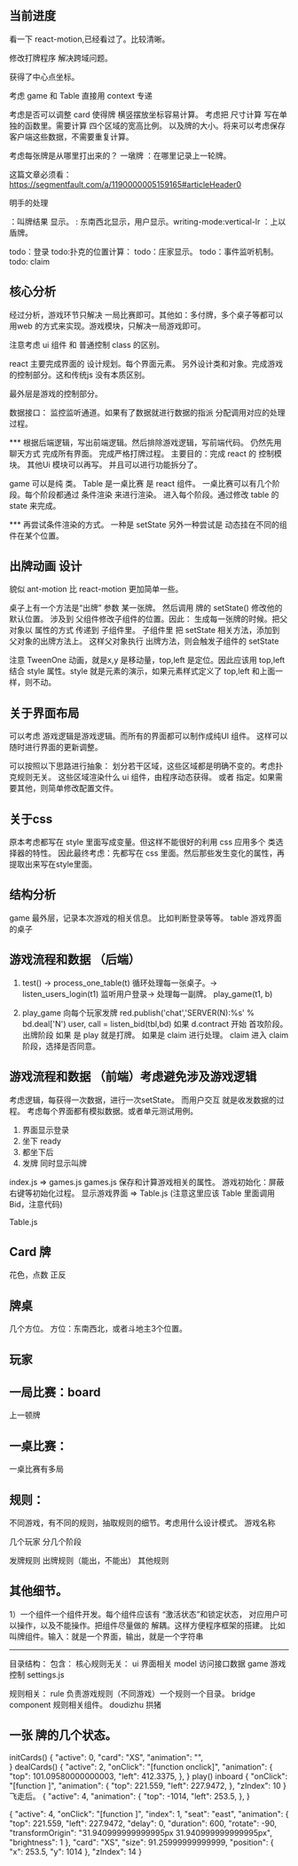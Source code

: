 ## 当前进度

  看一下 react-motion,已经看过了。比较清晰。

  修改打牌程序 解决跨域问题。

  获得了中心点坐标。

  考虑 game 和 Table 直接用 context 专递

  考虑是否可以调整  card 使得牌 横竖摆放坐标容易计算。
  考虑把 尺寸计算 写在单独的函数里。需要计算 四个区域的宽高比例。
  以及牌的大小。将来可以考虑保存客户端这些数据，不需要重复计算。

  考虑每张牌是从哪里打出来的？
  一墩牌 ：在哪里记录上一轮牌。

   这篇文章必须看：https://segmentfault.com/a/1190000005159165#articleHeader0

  明手的处理
  
  ：叫牌结果 显示。
  : 东南西北显示，用户显示。writing-mode:vertical-lr
：上以盾牌。

todo：登录
todo:扑克的位置计算：
todo：庄家显示。
todo：事件监听机制。
todo: claim


## 核心分析

经过分析，游戏环节只解决 一局比赛即可。其他如：多付牌，多个桌子等都可以用web 的方式来实现。游戏模块，只解决一局游戏即可。

注意考虑 ui 组件 和 普通控制 class 的区别。

react 主要完成界面的 设计规划。每个界面元素。
另外设计类和对象。完成游戏的控制部分。这和传统js 没有本质区别。

最外层是游戏的控制部分。

数据接口：
  监控监听通道。如果有了数据就进行数据的指派 分配调用对应的处理过程。


*** 根据后端逻辑，写出前端逻辑。然后排除游戏逻辑，写前端代码。
    仍然先用 聊天方式 完成所有界面。 完成严格打牌过程。
    主要目的：完成 react 的 控制模块。 其他Ui 模块可以再写。
    并且可以进行功能拆分了。

game 可以是纯 类。
Table 是一桌比赛 是 react 组件。
  一桌比赛可以有几个阶段。每个阶段都通过 条件渲染 来进行渲染。
  进入每个阶段。通过修改 table 的 state 来完成。

*** 再尝试条件渲染的方式。 一种是 setState 另外一种尝试是 动态挂在不同的组件在某个位置。

## 出牌动画 设计
  貌似 ant-motion  比 react-motion 更加简单一些。

  桌子上有一个方法是“出牌” 参数 某一张牌。 然后调用 牌的 setState() 修改他的默认位置。
  涉及到 父组件修改子组件的位置。因此：
  生成每一张牌的时候。把父对象以 属性的方式 传递到 子组件里。
  子组件里 把 setState 相关方法，添加到 父对象的出牌方法上。
  这样父对象执行 出牌方法，则会触发子组件的 setState

  注意 TweenOne 动画，就是x,y 是移动量，top,left 是定位。因此应该用 top,left
  结合 style 属性。style 就是元素的演示，如果元素样式定义了 top,left 和上面一样，则不动。

## 关于界面布局

  可以考虑 游戏逻辑是游戏逻辑。而所有的界面都可以制作成纯UI 组件。
  这样可以随时进行界面的更新调整。

  可以按照以下思路进行抽象： 
    划分若干区域，这些区域都是明确不变的。考虑扑克规则无关。
    这些区域渲染什么 ui 组件，由程序动态获得。
    或者 指定。如果需要其他，则简单修改配置文件。

## 关于css 
  原本考虑都写在 style 里面写成变量。但这样不能很好的利用 css 应用多个 类选择器的特性。
  因此最终考虑：先都写在 css 里面。然后那些发生变化的属性，再提取出来写在style里面。  

## 结构分析

  game      最外层，记录本次游戏的相关信息。 比如判断登录等等。
    table     游戏界面的桌子

## 游戏流程和数据 （后端）

1. test() -> process_one_table(t) 循环处理每一张桌子。->
    listen_users_login(t1) 监听用户登录-> 处理每一副牌。
    play_game(t1, b)

2. play_game 向每个玩家发牌 red.publish('chat','SERVER(N):%s' % bd.deal['N')
   user, call = listen_bid(tbl,bd)
   如果 d.contract 开始 首攻阶段。
   出牌阶段
      如果 是 play 就是打牌。
      如果是 claim 进行处理。
      claim 进入 claim 阶段，选择是否同意。

## 游戏流程和数据 （前端）考虑避免涉及游戏逻辑
考虑逻辑，每获得一次数据，进行一次setState。
而用户交互 就是收发数据的过程。
考虑每个界面都有模拟数据。或者单元测试用例。

1. 界面显示登录  
2. 坐下 ready
3. 都坐下后
4. 发牌 同时显示叫牌

index.js => games.js
games.js
  保存和计算游戏相关的属性。
  游戏初始化：屏蔽右键等初始化过程。
  显示游戏界面 => Table.js (注意这里应该 Table 里面调用 Bid，注意代码)

Table.js




## Card 牌
  <Card name="D5">
  花色，点数
  正反
  



## 牌桌
  几个方位。
  方位：东南西北，或者斗地主3个位置。

## 玩家



## 一局比赛：board
  上一顿牌


## 一桌比赛：
  一桌比赛有多局

## 规则：
  不同游戏，有不同的规则，抽取规则的细节。考虑用什么设计模式。
  游戏名称

  几个玩家
  分几个阶段

  发牌规则
  出牌规则（能出，不能出）
  其他规则


## 其他细节。

  1）一个组件一个组件开发。每个组件应该有 “激活状态”和锁定状态， 对应用户可以操作，以及不能操作。把组件尽量做的 解耦。这样方便程序框架的搭建。
    比如 叫牌组件。输入：就是一个界面，输出，就是一个字符串


----------------------------------------

目录结构：
包含：
核心规则无关：
    ui  界面相关
    model 访问接口数据
    game 游戏控制
        settings.js

规则相关：
    rule 负责游戏规则（不同游戏）一个规则一个目录。
        bridge
          component 规则相关组件。
        doudizhu
        拱猪
    

## 一张 牌的几个状态。
initCards()
{
  "active": 0,
  "card": "XS",
  "animation": "",  
}
dealCards()
{
  "active": 2,
  "onClick": "[function onclick]",
  "animation": {
    "top": 101.09580000000003,
    "left": 412.3375,
  },
}
play() inboard
{
  "onClick": "[function ]",
  "animation": {
    "top": 221.559,
    "left": 227.9472,
  },
  "zIndex": 10
}
飞走后。
{
  "active": 4,
  "animation": {
    "top": -1014,
    "left": 253.5,
  },
}


{
  "active": 4,
  "onClick": "[function ]",
  "index": 1,
  "seat": "east",
  "animation": {
    "top": 221.559,
    "left": 227.9472,
    "delay": 0,
    "duration": 600,
    "rotate": -90,
    "transformOrigin": "31.940999999999995px 31.940999999999995px",
    "brightness": 1
  },
  "card": "XS",
  "size": 91.25999999999999,
  "position": {
    "x": 253.5,
    "y": 1014
  },
  "zIndex": 14
}